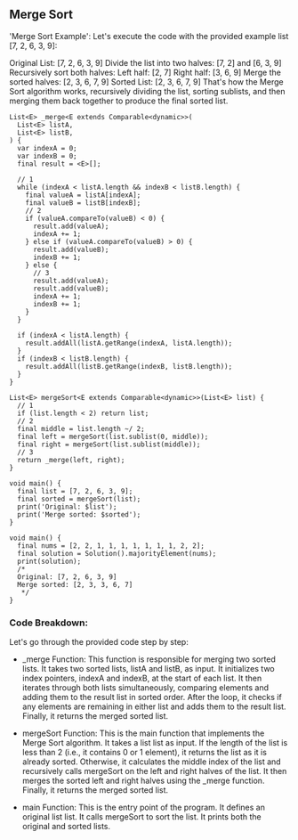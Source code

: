## Merge Sort

'Merge Sort Example':
Let's execute the code with the provided example list [7, 2, 6, 3, 9]:

Original List: [7, 2, 6, 3, 9]
Divide the list into two halves: [7, 2] and [6, 3, 9]
Recursively sort both halves:
Left half: [2, 7]
Right half: [3, 6, 9]
Merge the sorted halves: [2, 3, 6, 7, 9]
Sorted List: [2, 3, 6, 7, 9]
That's how the Merge Sort algorithm works, recursively dividing the list, sorting sublists, and then
merging them back together to produce the final sorted list.

```
List<E> _merge<E extends Comparable<dynamic>>(
  List<E> listA,
  List<E> listB,
) {
  var indexA = 0;
  var indexB = 0;
  final result = <E>[];

  // 1
  while (indexA < listA.length && indexB < listB.length) {
    final valueA = listA[indexA];
    final valueB = listB[indexB];
    // 2
    if (valueA.compareTo(valueB) < 0) {
      result.add(valueA);
      indexA += 1;
    } else if (valueA.compareTo(valueB) > 0) {
      result.add(valueB);
      indexB += 1;
    } else {
      // 3
      result.add(valueA);
      result.add(valueB);
      indexA += 1;
      indexB += 1;
    }
  }

  if (indexA < listA.length) {
    result.addAll(listA.getRange(indexA, listA.length));
  }
  if (indexB < listB.length) {
    result.addAll(listB.getRange(indexB, listB.length));
  }
}

List<E> mergeSort<E extends Comparable<dynamic>>(List<E> list) {
  // 1
  if (list.length < 2) return list;
  // 2
  final middle = list.length ~/ 2;
  final left = mergeSort(list.sublist(0, middle));
  final right = mergeSort(list.sublist(middle));
  // 3
  return _merge(left, right);
}

void main() {
  final list = [7, 2, 6, 3, 9];
  final sorted = mergeSort(list);
  print('Original: $list');
  print('Merge sorted: $sorted');
}
```

```
void main() {
  final nums = [2, 2, 1, 1, 1, 1, 1, 1, 1, 2, 2];
  final solution = Solution().majorityElement(nums);
  print(solution);
  /*
  Original: [7, 2, 6, 3, 9]
  Merge sorted: [2, 3, 3, 6, 7]
   */
}
```

### Code Breakdown:

Let's go through the provided code step by step:

- _merge Function: This function is responsible for merging two sorted lists.
  It takes two sorted lists, listA and listB, as input.
  It initializes two index pointers, indexA and indexB, at the start of each list.
  It then iterates through both lists simultaneously, comparing elements and adding them to the
  result list in sorted order.
  After the loop, it checks if any elements are remaining in either list and adds them to the result
  list.
  Finally, it returns the merged sorted list.

- mergeSort Function: This is the main function that implements the Merge Sort algorithm.
  It takes a list list as input.
  If the length of the list is less than 2 (i.e., it contains 0 or 1 element), it returns the list
  as it is already sorted.
  Otherwise, it calculates the middle index of the list and recursively calls mergeSort on the left
  and right halves of the list.
  It then merges the sorted left and right halves using the _merge function.
  Finally, it returns the merged sorted list.

- main Function: This is the entry point of the program.
  It defines an original list list.
  It calls mergeSort to sort the list.
  It prints both the original and sorted lists.